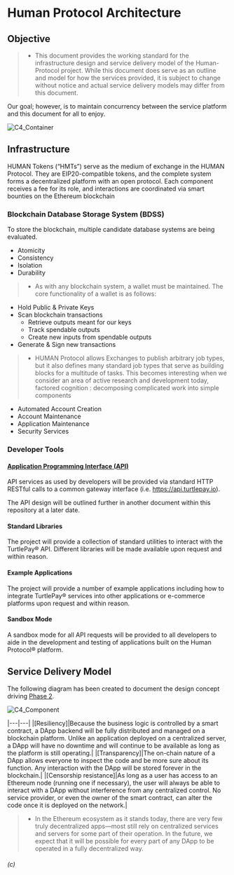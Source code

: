 # Human Protocol Architecture

## Objective
 
> * This document provides the working standard for the infrastructure design and service delivery model of the Human-Protocol project. While this document does serve as an outline and model for how the services provided, it is subject to change without notice and actual service delivery models may differ from this document.

Our goal; however, is to maintain concurrency between the service platform and this document for all to enjoy.


![C4_Container](https://user-images.githubusercontent.com/95967301/164977167-e33e6200-e163-4cd2-99b0-1a48ab3564f3.svg)


## Infrastructure

HUMAN Tokens (“HMTs”) serve as the medium of exchange in the HUMAN Protocol. They are EIP20-compatible tokens, and the complete system forms a decentralized platform with an open protocol. Each component receives a fee for its role, and interactions are coordinated via smart bounties on the Ethereum blockchain


### Blockchain Database Storage System (BDSS)

To store the blockchain, multiple candidate database systems are being evaluated.

* Atomicity
* Consistency
* Isolation
* Durability

> * As with any blockchain system, a wallet must be maintained. The core functionality of a wallet is as follows:
* Hold Public & Private Keys
* Scan blockchain transactions
  * Retrieve outputs meant for our keys
  * Track spendable outputs
  * Create new inputs from spendable outputs
* Generate & Sign new transactions

> * HUMAN Protocol allows Exchanges to publish arbitrary job types, but it also defines many standard job types that serve as building blocks for a multitude of tasks. This becomes interesting when we consider an area of active research and development today, factored cognition : decomposing complicated work into simple components

* Automated Account Creation
* Account Maintenance
* Application Maintenance
* Security Services

### Developer Tools

#### [Application Programming Interface (API)](https://docs.turtlepay.io)

API services as used by developers will be provided via standard HTTP RESTful calls to a common gateway interface (i.e. https://api.turtlepay.io).

The API design will be outlined further in another document within this repository at a later date.

#### Standard Libraries

The project will provide a collection of standard utilities to interact with the TurtlePay® API. Different libraries will be made available upon request and within reason.

#### Example Applications

The project will provide a number of example applications including how to integrate TurtlePay® services into other applications or e-commerce platforms upon request and within reason.

#### Sandbox Mode

A sandbox mode for all API requests will be provided to all developers to aide in the development and testing of applications built on the Human Protocol® platform.

## Service Delivery Model

The following diagram has been created to document the design concept driving [Phase 2](https://github.com/TurtlePay/architecture/blob/master/Roadmap.md#phase-2).

![C4_Component](https://user-images.githubusercontent.com/95967301/164978032-1de41ece-2ed1-4a1f-867c-fa1bb9dfc58f.svg)

|---|---|
|[Resiliency]|Because the business logic is controlled by a smart contract, a DApp backend will be fully distributed and managed on a blockchain platform. Unlike an application deployed on a centralized server, a DApp will have no downtime and will continue to be available as long as the platform is still operating.|
|[Transparency]|The on-chain nature of a DApp allows everyone to inspect the code and be more sure about its function. Any interaction with the DApp will be stored forever in the blockchain.|
|[Censorship resistance]|As long as a user has access to an Ethereum node (running one if necessary), the user will always be able to interact with a DApp without interference from any centralized control. No service provider, or even the owner of the smart contract, can alter the code once it is deployed on the network.|

> * In the Ethereum ecosystem as it stands today, there are very few truly decentralized apps—most still rely on centralized services and servers for some part of their operation. In the future, we expect that it will be possible for every part of any DApp to be operated in a fully decentralized way.

###### (c)
